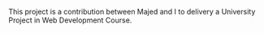 This project is a contribution between Majed and I to delivery a University Project in Web Development Course.
